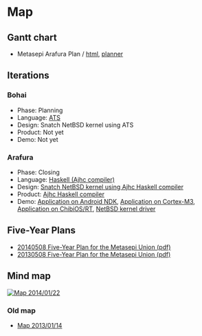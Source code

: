 # Map

## Gantt chart

* Metasepi Arafura Plan / [html](/plan/metasepi-arafura.html), [planner](/plan/metasepi-arafura.planner)

## Iterations

### Bohai

* Phase: Planning
* Language: [ATS](http://www.ats-lang.org/)
* Design: Snatch NetBSD kernel using ATS
* Product: Not yet
* Demo: Not yet

### Arafura

* Phase: Closing
* Language: [Haskell (Ajhc compiler)](http://ajhc.metasepi.org/)
* Design: [Snatch NetBSD kernel using Ajhc Haskell compiler](en/posts/2013-01-09-design_arafura.html)
* Product: [Ajhc Haskell compiler](http://ajhc.metasepi.org/)
* Demo: [Application on Android NDK](https://github.com/ajhc/demo-android-ndk), [Application on Cortex-M3](https://github.com/ajhc/demo-cortex-m3), [Application on ChibiOS/RT](https://github.com/metasepi/chibios-arafura), [NetBSD kernel driver](https://github.com/metasepi/netbsd-arafura-s1)

## Five-Year Plans

* [20140508 Five-Year Plan for the Metasepi Union (pdf)](/doc/20140508_5year_plan.pdf)
* [20130508 Five-Year Plan for the Metasepi Union (pdf)](/doc/20130508_5year_plan.pdf)

## Mind map

<a href="http://www.flickr.com/photos/masterq/12087855036"><img alt="Map 2014/01/22" style="border-width:0" src="http://farm6.staticflickr.com/5534/12087855036_7c0e165b73_c.jpg" /></a>

### Old map

* <a href="http://www.flickr.com/photos/masterq/8379735651">Map 2013/01/14</a>
